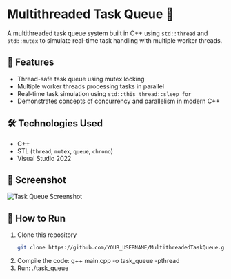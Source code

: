 # Multithreaded Task Queue 🚀

A multithreaded task queue system built in C++ using `std::thread` and `std::mutex` to simulate real-time task handling with multiple worker threads.

## 🧠 Features

- Thread-safe task queue using mutex locking
- Multiple worker threads processing tasks in parallel
- Real-time task simulation using `std::this_thread::sleep_for`
- Demonstrates concepts of concurrency and parallelism in modern C++

## 🛠️ Technologies Used

- C++
- STL (`thread`, `mutex`, `queue`, `chrono`)
- Visual Studio 2022

## 📸 Screenshot 

![Task Queue Screenshot](https://github.com/TheKFactor/MultithreadedTaskQueue/blob/main/screenshot(101).png)


## 🚀 How to Run

1. Clone this repository  
   ```bash
   git clone https://github.com/YOUR_USERNAME/MultithreadedTaskQueue.git
2. Compile the code:
   g++ main.cpp -o task_queue -pthread
3. Run:
   ./task_queue
